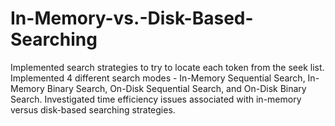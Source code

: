# In-Memory-vs.-Disk-Based-Searching
Implemented search strategies to try to locate each token from the seek list. Implemented 4 different search modes - In-Memory Sequential Search, In-Memory Binary Search, On-Disk Sequential Search, and On-Disk Binary Search. Investigated time efficiency issues associated with in-memory versus disk-based searching strategies. 
